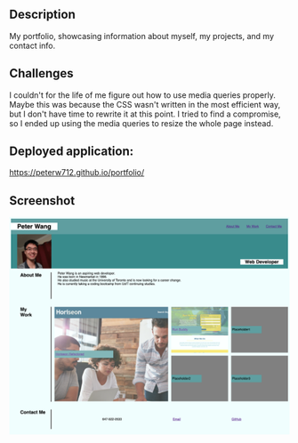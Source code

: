 ## Description
My portfolio, showcasing information about myself, my projects, and my contact info.
## Challenges
I couldn't for the life of me figure out how to use media queries properly.
Maybe this was because the CSS wasn't written in the most efficient way, but I don't have time to rewrite it at this point.
I tried to find a compromise, so I ended up using the media queries to resize the whole page instead.
## Deployed application:
https://peterw712.github.io/portfolio/
## Screenshot
![screenshot](assets/images/screenshot.png)
